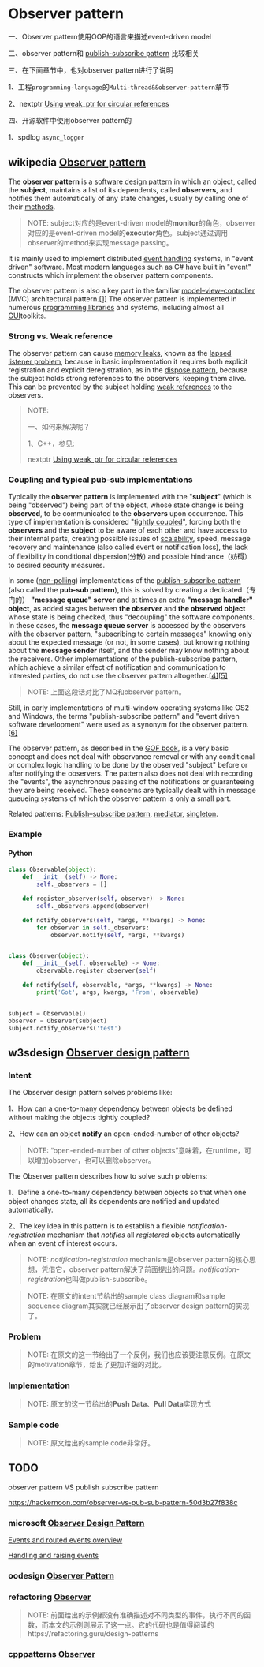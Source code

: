 # Observer pattern

一、Observer pattern使用OOP的语言来描述event-driven model

二、observer pattern和 [publish-subscribe pattern](https://en.wikipedia.org/wiki/Publish-subscribe_pattern) 比较相关

三、在下面章节中，也对observer pattern进行了说明

1、工程`programming-language`的`Multi-thread&&observer-pattern`章节

2、nextptr [Using weak_ptr for circular references](https://www.nextptr.com/tutorial/ta1382183122/using-weak_ptr-for-circular-references) 

四、开源软件中使用observer pattern的

1、spdlog `async_logger`

## wikipedia [Observer pattern](https://en.wikipedia.org/wiki/Observer_pattern)

The **observer pattern** is a [software design pattern](https://en.wikipedia.org/wiki/Design_pattern_(computer_science)) in which an [object](https://en.wikipedia.org/wiki/Object_(computer_science)#Objects_in_object-oriented_programming), called the **subject**, maintains a list of its dependents, called **observers**, and notifies them automatically of any state changes, usually by calling one of their [methods](https://en.wikipedia.org/wiki/Method_(computer_science)).

> NOTE: subject对应的是event-driven model的**monitor**的角色，observer对应的是event-driven model的**executor**角色。subject通过调用observer的method来实现message passing。

It is mainly used to implement distributed [event handling](https://en.wikipedia.org/wiki/Event_handling) systems, in "event driven" software. Most modern languages such as C# have built in "event" constructs which implement the observer pattern components.

The observer pattern is also a key part in the familiar [model–view–controller](https://en.wikipedia.org/wiki/Model–view–controller) (MVC) architectural pattern.[[1\]](https://en.wikipedia.org/wiki/Observer_pattern#cite_note-jont-1) The observer pattern is implemented in numerous [programming libraries](https://en.wikipedia.org/wiki/Programming_library) and systems, including almost all [GUI](https://en.wikipedia.org/wiki/GUI)toolkits.

### Strong vs. Weak reference

The observer pattern can cause [memory leaks](https://en.wikipedia.org/wiki/Memory_leak), known as the [lapsed listener problem](https://en.wikipedia.org/wiki/Lapsed_listener_problem), because in basic implementation it requires both explicit registration and explicit deregistration, as in the [dispose pattern](https://en.wikipedia.org/wiki/Dispose_pattern), because the subject holds strong references to the observers, keeping them alive. This can be prevented by the subject holding [weak references](https://en.wikipedia.org/wiki/Weak_reference) to the observers.

> NOTE: 
>
> 一、如何来解决呢？
>
> 1、C++，参见: 
>
> nextptr [Using weak_ptr for circular references](https://www.nextptr.com/tutorial/ta1382183122/using-weak_ptr-for-circular-references) 

### Coupling and typical pub-sub implementations

Typically the **observer pattern** is implemented with the "**subject**" (which is being "observed") being part of the object, whose state change is being **observed**, to be communicated to the **observers** upon occurrence. This type of implementation is considered "[tightly coupled](https://en.wikipedia.org/wiki/Tightly_coupled_system)", forcing both the **observers** and the **subject** to be aware of each other and have access to their internal parts, creating possible issues of [scalability](https://en.wikipedia.org/wiki/Scalability), speed, message recovery and maintenance (also called event or notification loss), the lack of flexibility in conditional dispersion(分散) and possible hindrance（妨碍） to desired security measures. 

In some ([non-polling](https://en.wikipedia.org/wiki/Polling_(computer_science))) implementations of the [publish-subscribe pattern](https://en.wikipedia.org/wiki/Publish-subscribe_pattern) (also called the **pub-sub pattern**), this is solved by creating a dedicated（专门的） **"message queue" server** and at times an extra **"message handler" object**, as added stages between **the observer** and **the observed object** whose state is being checked, thus "decoupling" the software components. In these cases, the **message queue server** is accessed by the observers with the observer pattern, "subscribing to certain messages" knowing only about the expected message (or not, in some cases), but knowing nothing about the **message sender** itself, and the sender may know nothing about the receivers. Other implementations of the publish-subscribe pattern, which achieve a similar effect of notification and communication to interested parties, do not use the observer pattern altogether.[[4\]](https://en.wikipedia.org/wiki/Observer_pattern#cite_note-4)[[5\]](https://en.wikipedia.org/wiki/Observer_pattern#cite_note-5)

> NOTE: 上面这段话对比了MQ和observer pattern。

Still, in early implementations of multi-window operating systems like OS2 and Windows, the terms "publish-subscribe pattern" and "event driven software development" were used as a synonym for the observer pattern.[[6\]](https://en.wikipedia.org/wiki/Observer_pattern#cite_note-6)

The observer pattern, as described in the [GOF book](https://en.wikipedia.org/wiki/Design_Patterns), is a very basic concept and does not deal with observance removal or with any conditional or complex logic handling to be done by the observed "subject" before or after notifying the observers. The pattern also does not deal with recording the "events", the asynchronous passing of the notifications or guaranteeing they are being received. These concerns are typically dealt with in message queueing systems of which the observer pattern is only a small part.

Related patterns: [Publish–subscribe pattern](https://en.wikipedia.org/wiki/Publish–subscribe_pattern), [mediator](https://en.wikipedia.org/wiki/Mediator_pattern), [singleton](https://en.wikipedia.org/wiki/Singleton_pattern).

### Example

#### Python

```Python
class Observable(object):
    def __init__(self) -> None:
        self._observers = []

    def register_observer(self, observer) -> None:
        self._observers.append(observer)

    def notify_observers(self, *args, **kwargs) -> None:
        for observer in self._observers:
            observer.notify(self, *args, **kwargs)


class Observer(object):
    def __init__(self, observable) -> None:
        observable.register_observer(self)

    def notify(self, observable, *args, **kwargs) -> None:
        print('Got', args, kwargs, 'From', observable)


subject = Observable()
observer = Observer(subject)
subject.notify_observers('test')

```



## w3sdesign [Observer design pattern](http://w3sdesign.com/?gr=b07&ugr=proble#gf)

### Intent

The Observer design pattern solves problems like:

1、How can a one-to-many dependency between objects be defined without making the objects tightly coupled?

2、How can an object **notify** an open-ended-number of other objects?

> NOTE: “open-ended-number of other objects”意味着，在runtime，可以增加observer，也可以删除observer。

The Observer pattern describes how to solve such problems:

1、Define a one-to-many dependency between objects so that when one object changes state, all its dependents are notified and updated automatically.

2、The key idea in this pattern is to establish a flexible *notification-registration* mechanism that *notifies* all *registered* objects automatically when an event of interest occurs.

> NOTE: *notification-registration* mechanism是observer pattern的核心思想，凭借它，observer pattern解决了前面提出的问题。*notification-registration*也叫做publish-subscribe。



> NOTE: 在原文的intent节给出的sample class diagram和sample sequence diagram其实就已经展示出了observer design pattern的实现了。

### Problem

> NOTE: 在原文的这一节给出了一个反例，我们也应该要注意反例。在原文的motivation章节，给出了更加详细的对比。



### Implementation

> NOTE: 原文的这一节给出的**Push Data**、**Pull Data**实现方式

### Sample code

> NOTE: 原文给出的sample code非常好。



## TODO

observer pattern VS publish subscribe pattern

https://hackernoon.com/observer-vs-pub-sub-pattern-50d3b27f838c



### microsoft [Observer Design Pattern](https://docs.microsoft.com/en-us/dotnet/standard/events/observer-design-pattern)

[Events and routed events overview](https://docs.microsoft.com/zh-cn/previous-versions/windows/apps/hh758286(v=win.10))

[Handling and raising events](https://docs.microsoft.com/en-us/dotnet/standard/events/)



### oodesign [Observer Pattern](https://www.oodesign.com/observer-pattern.html)



### refactoring [Observer](https://refactoring.guru/design-patterns/observer)

> NOTE: 前面给出的示例都没有准确描述对不同类型的事件，执行不同的函数，而本文的示例则展示了这一点。它的代码也是值得阅读的https://refactoring.guru/design-patterns



### cpppatterns [Observer](https://cpppatterns.com/patterns/observer.html) 

